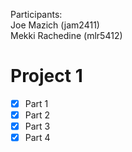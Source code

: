 Participants:  
Joe Mazich (jam2411)  
Mekki Rachedine (mlr5412)  

# Project 1
- [x] Part 1
- [x] Part 2
- [x] Part 3
- [x] Part 4
